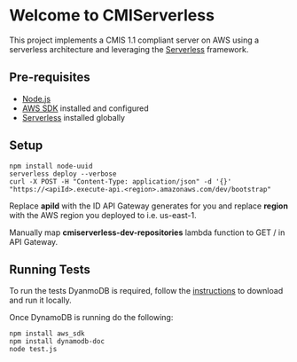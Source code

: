 # Welcome to CMIServerless
This project implements a CMIS 1.1 compliant server on AWS using a serverless architecture and leveraging the [Serverless](https://serverless.com) framework. 

## Pre-requisites
* [Node.js](https://nodejs.org)
* [AWS SDK](https://aws.amazon.com/sdk-for-node-js/) installed and configured
* [Serverless](https://serverless.com/framework/docs/guide/) installed globally

## Setup
    npm install node-uuid
    serverless deploy --verbose
    curl -X POST -H "Content-Type: application/json" -d '{}' "https://<apiId>.execute-api.<region>.amazonaws.com/dev/bootstrap"

Replace **apiId** with the ID API Gateway generates for you and replace **region** with the AWS region you deployed to i.e. us-east-1.

Manually map **cmiserverless-dev-repositories** lambda function to GET / in API Gateway.

## Running Tests

To run the tests DyanmoDB is required, follow the [instructions](http://docs.aws.amazon.com/amazondynamodb/latest/developerguide/DynamoDBLocal.html) to download and run it locally.

Once DynamoDB is running do the following:

    npm install aws_sdk
    npm install dynamodb-doc
    node test.js